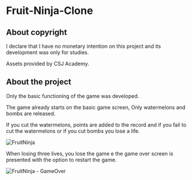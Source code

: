 # Fruit-Ninja-Clone

## About copyright

I declare that I have no monetary intention on this project and its development was only for studies.

Assets provided by CSJ Academy.

## About the project

Only the basic functioning of the game was developed.

The game already starts on the basic game screen, Only watermelons and bombs are released. 

If you cut the watermelons, points are added to the record and if you fail to cut the watermelons or if you cut bombs you lose a life.

![FruitNinja](https://user-images.githubusercontent.com/40183730/96322230-a2a09c80-0fee-11eb-8384-07aa411635a6.png)

When losing three lives, you lose the game e the game over screen is presented with the option to restart the game.

![FruitNinja - GameOver](https://user-images.githubusercontent.com/40183730/96322276-cfed4a80-0fee-11eb-8e8e-500ad15173eb.png)


